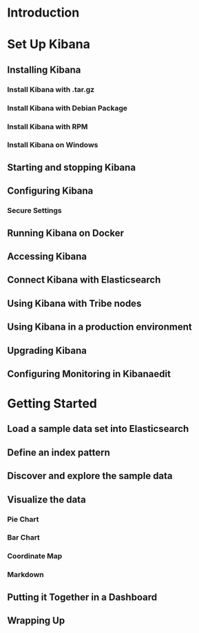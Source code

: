 
# Introduction

# Set Up Kibana

## Installing  Kibana

### Install Kibana with .tar.gz

### Install Kibana with Debian Package

### Install Kibana with RPM

### Install Kibana on Windows

## Starting and stopping Kibana

## Configuring Kibana

### Secure Settings

## Running Kibana on Docker

## Accessing Kibana

## Connect Kibana with Elasticsearch

## Using Kibana with Tribe nodes

## Using Kibana in a production environment

## Upgrading Kibana

## Configuring Monitoring in Kibanaedit

# Getting Started  

## Load a sample data set into Elasticsearch

## Define an index pattern

## Discover and explore the sample data

## Visualize the data

### Pie Chart

### Bar Chart

### Coordinate Map

### Markdown

## Putting it Together in a Dashboard

## Wrapping Up

